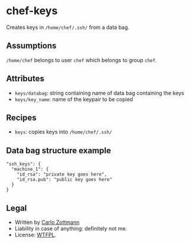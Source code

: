 # chef-keys

Creates keys in `/home/chef/.ssh/` from a data bag.


## Assumptions

`/home/chef` belongs to user `chef` which belongs to group `chef`.


## Attributes

* `keys/databag`: string containing name of data bag containing the keys
* `keys/key_name`: name of the keypair to be copied


## Recipes

* `keys`: copies keys into `/home/chef/.ssh/`


## Data bag structure example

    "ssh_keys": {
      "machine_1": {
        "id_rsa": "private key goes here",
        "id_rsa.pub": "public key goes here"
      }
    }


## Legal

* Written by [Carlo Zottmann](http://github.com/carlo/)
* Liability in case of anything: definitely not me.
* License: [WTFPL](http://en.wikipedia.org/wiki/WTFPL).
